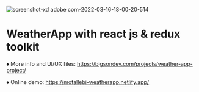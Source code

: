 ![screenshot-xd adobe com-2022-03-16-18-00-20-514](https://user-images.githubusercontent.com/12232327/158804964-80a6dd08-ed34-462b-9f0c-16cda67bc271.png)

# WeatherApp with react js & redux toolkit

♦ More info and UI/UX files: https://bigsondev.com/projects/weather-app-project/

♦ Online demo: https://motallebi-weatherapp.netlify.app/

